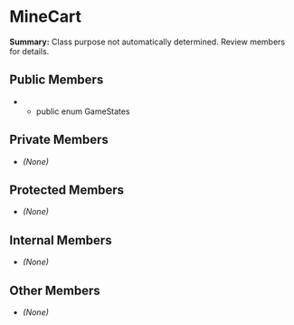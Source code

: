 # MineCart

**Summary:** Class purpose not automatically determined. Review members for details.

## Public Members
- - public enum GameStates

## Private Members
- *(None)*

## Protected Members
- *(None)*

## Internal Members
- *(None)*

## Other Members
- *(None)*
